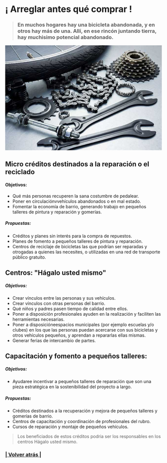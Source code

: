 # ¡ Arreglar antes qué comprar ! 

>### En muchos hogares hay una bicicleta abandonada, y en otros hay más de una. Allí, en ese rincón juntando tierra, hay muchisimo potencial abandonado. 

![¡ Arreglar antes qué comprar !](propuestas__comercio__creditos.1.jpg)

## Micro créditos destinados a la reparación o el reciclado

#### Objetivos:
- Qué más personas recuperen la sana costumbre de pedalear. 
- Poner en circulaciónvvehículos abandonados o en mal estado. 
- Fomentar la economía de barrio, generando trabajo en pequeños talleres de pintura y reparación y gomerías. 

##### Propuestas:
- Créditos y planes sin interés para la compra de repuestos.
- Planes de fomento a pequeños talleres de pintura y reparación.
- Centros de reciclaje de bicicletas las que podrían ser reparadas y otrogadas a quienes las necesites, o utilizadas en una red de transporte público gratuito.

## Centros: "Hágalo usted mismo" 

##### Objetivos:
- Crear vínculos entre las personas y sus vehículos. 
- Crear vínculos con otras personas del barrio. 
- Qué niños y padres pasen tiempo de calidad entre ellos. 
- Poner a disposición profesionales ayuden en la realización y faciliten las herramientas necesarias. 
- Poner a disposicióneespacios municipales (por ejemplo escuelas y/o clubes) en los que las personas puedan acercarse con sus bicicletas y otros vehículos pequeños, y aprendan a repararlas ellas mismas.
- Generar ferias de intercambio de partes.
  
## Capacitación y fomento a pequeños talleres:

##### Objetivos:
- Ayudaree incentivar a pequeños talleres de reparación que son una pieza estratégica en la sostenibilidad del proyecto a largo.

##### Propuestas:
- Créditos destinados a la recuperación y mejora de pequeños talleres y gomerías de barrio. 
- Centros de capacitación y coordinación de profesionales del rubro.
- Cursos de reparación y montaje de pequeños vehículos.

> Los beneficiados de estos créditos podria ser los responsables en los centros Hágalo usted mismo.

### [| Volver atrás |](../index.md)
